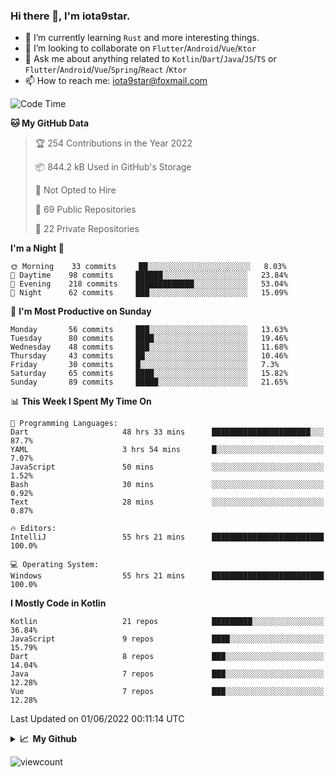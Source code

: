 ### Hi there 👋, I'm iota9star.

- 🌱 I’m currently learning `Rust` and more interesting things.
- 👯 I’m looking to collaborate on `Flutter`/`Android`/`Vue`/`Ktor`
- 💬 Ask me about anything related to `Kotlin`/`Dart`/`Java`/`JS`/`TS` or `Flutter`/`Android`/`Vue`/`Spring`/`React`
  /`Ktor`
- 📫 How to reach me: [iota9star@foxmail.com](iota9star@foxmail.com)



<!--START_SECTION:waka-->
![Code Time](http://img.shields.io/badge/Code%20Time-3%2C073%20hrs%203%20mins-blue)

**🐱 My GitHub Data** 

> 🏆 254 Contributions in the Year 2022
 > 
> 📦 844.2 kB Used in GitHub's Storage 
 > 
> 🚫 Not Opted to Hire
 > 
> 📜 69 Public Repositories 
 > 
> 🔑 22 Private Repositories  
 > 
**I'm a Night 🦉** 

```text
🌞 Morning    33 commits     ██░░░░░░░░░░░░░░░░░░░░░░░   8.03% 
🌆 Daytime    98 commits     ██████░░░░░░░░░░░░░░░░░░░   23.84% 
🌃 Evening    218 commits    █████████████░░░░░░░░░░░░   53.04% 
🌙 Night      62 commits     ███░░░░░░░░░░░░░░░░░░░░░░   15.09%

```
📅 **I'm Most Productive on Sunday** 

```text
Monday       56 commits     ███░░░░░░░░░░░░░░░░░░░░░░   13.63% 
Tuesday      80 commits     ████░░░░░░░░░░░░░░░░░░░░░   19.46% 
Wednesday    48 commits     ███░░░░░░░░░░░░░░░░░░░░░░   11.68% 
Thursday     43 commits     ██░░░░░░░░░░░░░░░░░░░░░░░   10.46% 
Friday       30 commits     █░░░░░░░░░░░░░░░░░░░░░░░░   7.3% 
Saturday     65 commits     ████░░░░░░░░░░░░░░░░░░░░░   15.82% 
Sunday       89 commits     █████░░░░░░░░░░░░░░░░░░░░   21.65%

```


📊 **This Week I Spent My Time On** 

```text
💬 Programming Languages: 
Dart                     48 hrs 33 mins      ██████████████████████░░░   87.7% 
YAML                     3 hrs 54 mins       █░░░░░░░░░░░░░░░░░░░░░░░░   7.07% 
JavaScript               50 mins             ░░░░░░░░░░░░░░░░░░░░░░░░░   1.52% 
Bash                     30 mins             ░░░░░░░░░░░░░░░░░░░░░░░░░   0.92% 
Text                     28 mins             ░░░░░░░░░░░░░░░░░░░░░░░░░   0.87%

🔥 Editors: 
IntelliJ                 55 hrs 21 mins      █████████████████████████   100.0%

💻 Operating System: 
Windows                  55 hrs 21 mins      █████████████████████████   100.0%

```

**I Mostly Code in Kotlin** 

```text
Kotlin                   21 repos            █████████░░░░░░░░░░░░░░░░   36.84% 
JavaScript               9 repos             ████░░░░░░░░░░░░░░░░░░░░░   15.79% 
Dart                     8 repos             ███░░░░░░░░░░░░░░░░░░░░░░   14.04% 
Java                     7 repos             ███░░░░░░░░░░░░░░░░░░░░░░   12.28% 
Vue                      7 repos             ███░░░░░░░░░░░░░░░░░░░░░░   12.28%

```



 Last Updated on 01/06/2022 00:11:14 UTC
<!--END_SECTION:waka-->

<details>
  <summary><b>📈&nbsp;&nbsp;My Github</b></summary>
  <br>
  <img src='https://github-profile-trophy.vercel.app/?username=iota9star'>
  <img src='https://bad-apple-github-readme.vercel.app/api?show_bg=1&username=iota9star&hide_title=true'>
  <img src='http://cr-skills-chart-widget.azurewebsites.net/api/api?username=iota9star'>
</details>


![viewcount](https://count.getloli.com/get/@iota9star?theme=rule34)
